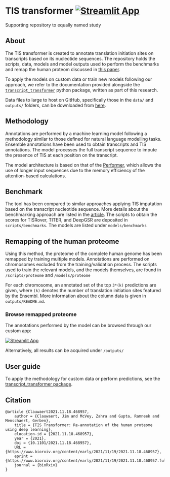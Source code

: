 # TIS transformer [![Streamlit App](https://static.streamlit.io/badges/streamlit_badge_black_white.svg)](http://jdcla.ugent.be)
Supporting repository to equally named study
## About <a name="about"></a>
The TIS transformer is created to annotate translation initiation sites on transcripts based on its nucleotide sequences. The repository holds the scripts, data, models and model outputs used to perform the benchmarks and remap the human proteom discussed in [this paper](https://www.biorxiv.org/content/10.1101/2021.11.18.468957v1).

To apply the models on custom data or train new models following our approach, we refer to the documentation provided alongside the [`transcript_transformer`](www.github.com/jdcla/transcript_transformer) python package, written as part of this research.

Data files to large to host on GitHub, specifically those in the `data/` and `outputs/` folders, can be downloaded from [here](www.biobix.be/tis_transformer).
## Methodology <a name="methodology"></a>
Annotations are performed by a machine learning model following a methodology similar to those defined for natural language modelling tasks. Ensemble annotations have been used to obtain transcripts and TIS annotations. The model processes the full transcript sequence to impute the presence of TIS at each position on the transcript. 

The model architecture is based on that of the [Performer](https://arxiv.org/abs/2009.14794), which allows the use of longer input sequences due to the memory efficiency of the attention-based calculations.

## Benchmark <a name="benchmark"></a>

The tool has been compared to similar approaches applying TIS imputation based on the transcript nucleotide sequence. More details about the benchmarking approach are listed in the [article](https://www.biorxiv.org/content/10.1101/2021.11.18.468957v1). The scripts to obtain the scores for TISRover, TITER, and DeepGSR are deposited in `scripts/benchmarks`. The models are listed under `models/benchmarks`

## Remapping of the human proteome <a name="human"></a>

Using this method, the proteome of the complete human genome has been remapped by training multiple models. Annotations are performed on chromosomes excluded from the training/validation process. The scripts used to train the relevant models, and the models themselves, are found in `/scripts/proteome` and `/models/proteome`

For each chromosome, an annotated set of the top `3*(k)` predictions are given, where `(k)` denotes the number of translation initiation sites featured by the Ensembl. More information about the column data is given in `outputs/README.md`.

### Browse remapped proteome
The annotations performed by the model can be browsed through our custom app: 

[![Streamlit App](https://static.streamlit.io/badges/streamlit_badge_black_white.svg)](http://jdcla.ugent.be)

Alternatively, all results can be acquired under `/outputs/`


## User guide <a name="userguide"></a>

To apply the methodology for custom data or perform predictions, see the [transcript_transformer package](www.github.com/jdcla/transcript_transformer).


## Citation <a name="citation"></a>
       
```
@article {Clauwaert2021.11.18.468957,
	author = {Clauwaert, Jim and McVey, Zahra and Gupta, Ramneek and Menschaert, Gerben},
	title = {TIS Transformer: Re-annotation of the human proteome using deep learning},
	elocation-id = {2021.11.18.468957},
	year = {2021},
	doi = {10.1101/2021.11.18.468957},
	URL = {https://www.biorxiv.org/content/early/2021/11/19/2021.11.18.468957},
	eprint = {https://www.biorxiv.org/content/early/2021/11/19/2021.11.18.468957.full.pdf},
	journal = {bioRxiv}
}
```
